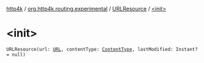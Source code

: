 [http4k](../../index.md) / [org.http4k.routing.experimental](../index.md) / [URLResource](index.md) / [&lt;init&gt;](./-init-.md)

# &lt;init&gt;

`URLResource(url: `[`URL`](https://docs.oracle.com/javase/6/docs/api/java/net/URL.html)`, contentType: `[`ContentType`](../../org.http4k.core/-content-type/index.md)`, lastModified: Instant? = null)`